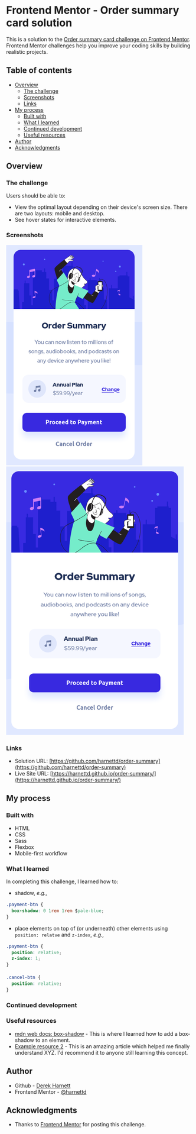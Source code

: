 # Frontend Mentor - Order summary card solution

This is a solution to the [Order summary card challenge on Frontend Mentor](https://www.frontendmentor.io/challenges/order-summary-component-QlPmajDUj). Frontend Mentor challenges help you improve your coding skills by building realistic projects. 

## Table of contents

- [Overview](#overview)
  - [The challenge](#the-challenge)
  - [Screenshots](#screenshots)
  - [Links](#links)
- [My process](#my-process)
  - [Built with](#built-with)
  - [What I learned](#what-i-learned)
  - [Continued development](#continued-development)
  - [Useful resources](#useful-resources)
- [Author](#author)
- [Acknowledgments](#acknowledgments)

## Overview

### The challenge

Users should be able to:

- View the optimal layout depending on their device's screen size. There are two layouts: mobile and desktop.
- See hover states for interactive elements.

### Screenshots

![screenshot-mobile](images/screenshot-mobile.png)
![screenshot-desktop](images/screenshot-desktop.png)

### Links

- Solution URL: [https://github.com/harnettd/order-summary](https://github.com/harnettd/order-summary)
- Live Site URL: [https://harnettd.github.io/order-summary/](https://harnettd.github.io/order-summary/)

## My process

### Built with

- HTML
- CSS
- Sass
- Flexbox
- Mobile-first workflow

### What I learned

In completing this challenge, I learned how to:

- shadow, *e.g.,*
```css
.payment-btn {
  box-shadow: 0 1rem 1rem $pale-blue;
}
```

- place elements on top of (or underneath) other elements using `position: relatve` and `z-index`, *e.g.,*
```css
.payment-btn {
  position: relative;
  z-index: 1;
}

.cancel-btn {
  position: relative;
}
```

### Continued development

### Useful resources

- [mdn web docs: box-shadow](https://developer.mozilla.org/en-US/docs/Web/CSS/box-shadow) - This is where I learned how to add a box-shadow to an element.
- [Example resource 2](https://www.example.com) - This is an amazing article which helped me finally understand XYZ. I'd recommend it to anyone still learning this concept.

## Author

- Github - [Derek Harnett](https://github.com/harnettd)
- Frontend Mentor - [@harnettd](https://www.frontendmentor.io/profile/harnettd)

## Acknowledgments

- Thanks to [Frontend Mentor](https://www.frontendmentor.io/) for posting this challenge.
